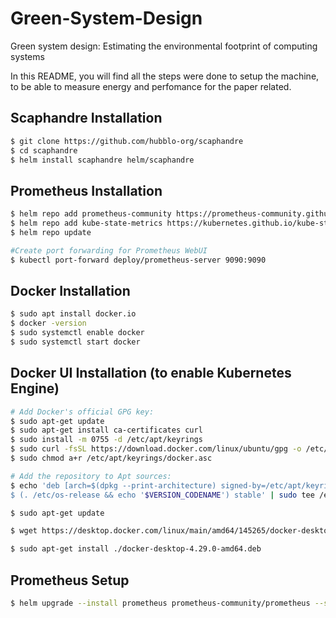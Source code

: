 # Green-System-Design
Green system design: Estimating the environmental footprint of computing systems

In this README, you will find all the steps were done to setup the machine, to be able to measure energy and perfomance for the paper related.

## Scaphandre Installation

```bash
$ git clone https://github.com/hubblo-org/scaphandre
$ cd scaphandre
$ helm install scaphandre helm/scaphandre
```

## Prometheus Installation
```bash
$ helm repo add prometheus-community https://prometheus-community.github.io/helm-charts
$ helm repo add kube-state-metrics https://kubernetes.github.io/kube-state-metrics
$ helm repo update

#Create port forwarding for Prometheus WebUI
$ kubectl port-forward deploy/prometheus-server 9090:9090
```

## Docker Installation
```bash
$ sudo apt install docker.io
$ docker -version 
$ sudo systemctl enable docker 
$ sudo systemctl start docker
```

## Docker UI Installation (to enable Kubernetes Engine)
```bash
# Add Docker's official GPG key:
$ sudo apt-get update
$ sudo apt-get install ca-certificates curl
$ sudo install -m 0755 -d /etc/apt/keyrings
$ sudo curl -fsSL https://download.docker.com/linux/ubuntu/gpg -o /etc/apt/keyrings/docker.asc
$ sudo chmod a+r /etc/apt/keyrings/docker.asc

# Add the repository to Apt sources:
$ echo 'deb [arch=$(dpkg --print-architecture) signed-by=/etc/apt/keyrings/docker.asc] https://download.docker.com/linux/ubuntu \
$ (. /etc/os-release && echo '$VERSION_CODENAME') stable' | sudo tee /etc/apt/sources.list.d/docker.list > /dev/null

$ sudo apt-get update

$ wget https://desktop.docker.com/linux/main/amd64/145265/docker-desktop-4.29.0-amd64.deb

$ sudo apt-get install ./docker-desktop-4.29.0-amd64.deb
```

## Prometheus Setup
```bash
$ helm upgrade --install prometheus prometheus-community/prometheus --set prometheus-node-exporter.hostRootFsMount.enabled=false --set prometheus-node-exporter.hostRootFsMount.mountPropagation='HostToContainer'
```


